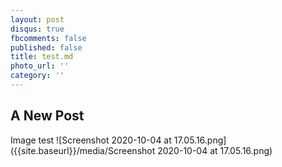 ```yaml
---
layout: post
disqus: true
fbcomments: false
published: false
title: test.md
photo_url: ''
category: ''
---
```

## A New Post

Image test
![Screenshot 2020-10-04 at 17.05.16.png]({{site.baseurl}}/media/Screenshot 2020-10-04 at 17.05.16.png)
